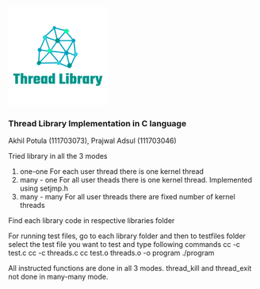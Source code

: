 ![ThreadLibraryLogo](https://github.com/PrajwalAdsul/ThreadLibrary/blob/master/ThreadLibraryLogo.png)
### Thread Library Implementation in C language 
Akhil Potula (111703073), Prajwal Adsul (111703046)

Tried library in all the 3 modes
1) one-one
  For each user thread there is one kernel thread
2) many - one
  For all user theads there is one kernel thread.
  Implemented using setjmp.h
3) many - many
  For all user threads there are fixed number of kernel threads

Find each library code in respective libraries folder

For running test files, go to each library folder and then to testfiles folder
select the test file you want to test and type following commands
 cc -c test.c
 cc -c threads.c
 cc test.o threads.o -o program
 ./program

All instructed functions are done in all 3 modes. thread_kill and thread_exit not done in many-many mode.
